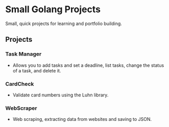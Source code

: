 # Small Golang Projects

Small, quick projects for learning and portfolio building.

## Projects

### Task Manager

- Allows you to add tasks and set a deadline, list tasks, change the status of a task, and delete it.

### CardCheck

- Validate card numbers using the Luhn library.

### WebScraper

- Web scraping, extracting data from websites and saving to JSON.
